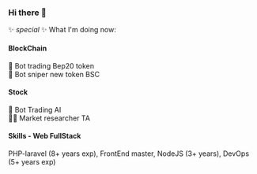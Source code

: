 ### Hi there 👋

✨ _special_ ✨ What I'm doing now:

#### BlockChain

🤖 Bot trading Bep20 token<br/>
🤖 Bot sniper new token BSC

#### Stock

🤖 Bot Trading AI<br/>
👨‍💼 Market researcher TA

#### Skills - Web FullStack<br/>

PHP-laravel (8+ years exp), FrontEnd master, NodeJS (3+ years), DevOps (5+ years exp)
